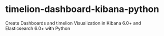 # timelion-dashboard-kibana-python
Create Dashboards and timelion Visualization in Kibana 6.0+ and Elasticsearch 6.0+ with Python
